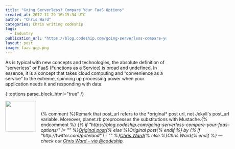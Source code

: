```yaml
---
title: "Going Serverless? Compare Your FaaS Options"
created_at: 2017-11-29 16:15:34 UTC
author: "Chris Ward"
categories: Chris writing codeship
tags: 
  - Industry
publication_url: "https://blog.codeship.com/going-serverless-compare-your-faas-options/"
layout: post
image: faas-gcp.png
---
```

As is typical with new concepts and technologies, the absolute definition of “serverless” or FaaS (Functions as a Service) is broad and undefined. In essence, it is a concept that takes cloud computing and “convenience as a service” to the extreme, spinning up processing power when your application needs it and responding with data.


{::options parse_block_html="true" /}
<div class="author">
   <img src="http://www.rss-specifications.com/rss-spec-rss.gif" style="width: 96px; height: 96;">
   <span style="position: absolute; padding: 32px 15px;">{% comment %}Remark that post_url refers to the *original* post url, not Jekyll's post_url variable. Moreover, planet.rb preprocesses the substitutions with Mustache.{% endcomment %}
      <i>{% if "https://blog.codeship.com/going-serverless-compare-your-faas-options/" != "" %}<a href="https://blog.codeship.com/going-serverless-compare-your-faas-options/">Original post</a>{% else %}Original post{% endif %} by {% if "http://twitter.com/poteland" != "" %}<a href="http://twitter.com/poteland">Chris Ward</a>{% else %}Chris Ward{% endif %} &mdash; check out <a href="https://blog.codeship.com">Chris Ward – via @codeship</a>.</i>
  </span>
</div>
